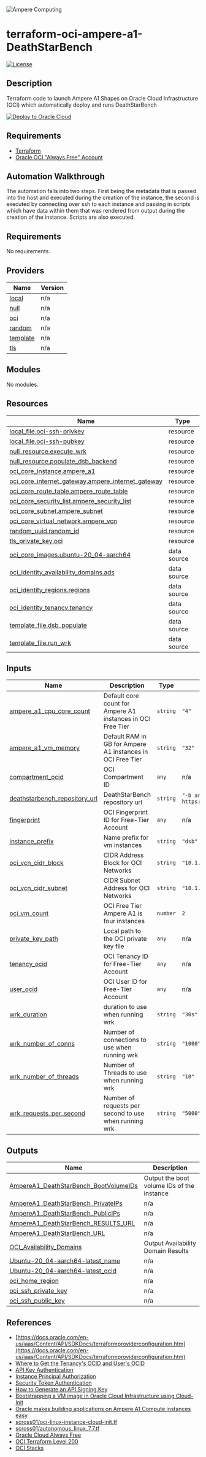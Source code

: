 ![Ampere Computing](https://avatars2.githubusercontent.com/u/34519842?s=400&u=1d29afaac44f477cbb0226139ec83f73faefe154&v=4)

# terraform-oci-ampere-a1-DeathStarBench

[![License](https://img.shields.io/badge/License-Apache%202.0-blue.svg)](https://opensource.org/licenses/Apache-2.0)

## Description

Terraform code to launch Ampere A1 Shapes on Oracle Cloud Infrastructure (OCI) which automatically deploy and runs DeathStarBench

[![Deploy to Oracle Cloud](https://oci-resourcemanager-plugin.plugins.oci.oraclecloud.com/latest/deploy-to-oracle-cloud.svg)](https://cloud.oracle.com/resourcemanager/stacks/create?zipUrl=https://github.com/AmpereComputing/terraform-oci-ampere-a1-DeathStarBench/releases/download/latest/oci-ampere-a1-DeathStarBench-latest.zip)

## Requirements

 * [Terraform](https://www.terraform.io/downloads.html)
 * [Oracle OCI "Always Free" Account](https://www.oracle.com/cloud/free/#always-free)



## Automation Walkthrough

The automation falls into two steps.   First being the metadata that is passed into the host and executed during the creation of the instance, the second is executed by connecting over ssh to each instance and passing in scripts which have data within them that was rendered from output during the creation of the instance.  Scripts are also executed.

<!-- BEGIN_TF_DOCS -->
## Requirements

No requirements.

## Providers

| Name | Version |
|------|---------|
| <a name="provider_local"></a> [local](#provider\_local) | n/a |
| <a name="provider_null"></a> [null](#provider\_null) | n/a |
| <a name="provider_oci"></a> [oci](#provider\_oci) | n/a |
| <a name="provider_random"></a> [random](#provider\_random) | n/a |
| <a name="provider_template"></a> [template](#provider\_template) | n/a |
| <a name="provider_tls"></a> [tls](#provider\_tls) | n/a |

## Modules

No modules.

## Resources

| Name | Type |
|------|------|
| [local_file.oci-ssh-privkey](https://registry.terraform.io/providers/hashicorp/local/latest/docs/resources/file) | resource |
| [local_file.oci-ssh-pubkey](https://registry.terraform.io/providers/hashicorp/local/latest/docs/resources/file) | resource |
| [null_resource.execute_wrk](https://registry.terraform.io/providers/hashicorp/null/latest/docs/resources/resource) | resource |
| [null_resource.populate_dsb_backend](https://registry.terraform.io/providers/hashicorp/null/latest/docs/resources/resource) | resource |
| [oci_core_instance.ampere_a1](https://registry.terraform.io/providers/oracle/oci/latest/docs/resources/core_instance) | resource |
| [oci_core_internet_gateway.ampere_internet_gateway](https://registry.terraform.io/providers/oracle/oci/latest/docs/resources/core_internet_gateway) | resource |
| [oci_core_route_table.ampere_route_table](https://registry.terraform.io/providers/oracle/oci/latest/docs/resources/core_route_table) | resource |
| [oci_core_security_list.ampere_security_list](https://registry.terraform.io/providers/oracle/oci/latest/docs/resources/core_security_list) | resource |
| [oci_core_subnet.ampere_subnet](https://registry.terraform.io/providers/oracle/oci/latest/docs/resources/core_subnet) | resource |
| [oci_core_virtual_network.ampere_vcn](https://registry.terraform.io/providers/oracle/oci/latest/docs/resources/core_virtual_network) | resource |
| [random_uuid.random_id](https://registry.terraform.io/providers/hashicorp/random/latest/docs/resources/uuid) | resource |
| [tls_private_key.oci](https://registry.terraform.io/providers/hashicorp/tls/latest/docs/resources/private_key) | resource |
| [oci_core_images.ubuntu-20_04-aarch64](https://registry.terraform.io/providers/oracle/oci/latest/docs/data-sources/core_images) | data source |
| [oci_identity_availability_domains.ads](https://registry.terraform.io/providers/oracle/oci/latest/docs/data-sources/identity_availability_domains) | data source |
| [oci_identity_regions.regions](https://registry.terraform.io/providers/oracle/oci/latest/docs/data-sources/identity_regions) | data source |
| [oci_identity_tenancy.tenancy](https://registry.terraform.io/providers/oracle/oci/latest/docs/data-sources/identity_tenancy) | data source |
| [template_file.dsb_populate](https://registry.terraform.io/providers/hashicorp/template/latest/docs/data-sources/file) | data source |
| [template_file.run_wrk](https://registry.terraform.io/providers/hashicorp/template/latest/docs/data-sources/file) | data source |

## Inputs

| Name | Description | Type | Default | Required |
|------|-------------|------|---------|:--------:|
| <a name="input_ampere_a1_cpu_core_count"></a> [ampere\_a1\_cpu\_core\_count](#input\_ampere\_a1\_cpu\_core\_count) | Default core count for Ampere A1 instances in OCI Free Tier | `string` | `"4"` | no |
| <a name="input_ampere_a1_vm_memory"></a> [ampere\_a1\_vm\_memory](#input\_ampere\_a1\_vm\_memory) | Default RAM in GB for Ampere A1 instances in OCI Free Tier | `string` | `"32"` | no |
| <a name="input_compartment_ocid"></a> [compartment\_ocid](#input\_compartment\_ocid) | OCI Compartment ID | `any` | n/a | yes |
| <a name="input_deathstarbench_repository_url"></a> [deathstarbench\_repository\_url](#input\_deathstarbench\_repository\_url) | DeathStarBench repository url | `string` | `"-b arm64-port https://github.com/AmpereComputing/DeathStarBench.git"` | no |
| <a name="input_fingerprint"></a> [fingerprint](#input\_fingerprint) | OCI Fingerprint ID for Free-Tier Account | `any` | n/a | yes |
| <a name="input_instance_prefix"></a> [instance\_prefix](#input\_instance\_prefix) | Name prefix for vm instances | `string` | `"dsb"` | no |
| <a name="input_oci_vcn_cidr_block"></a> [oci\_vcn\_cidr\_block](#input\_oci\_vcn\_cidr\_block) | CIDR Address Block for OCI Networks | `string` | `"10.1.0.0/16"` | no |
| <a name="input_oci_vcn_cidr_subnet"></a> [oci\_vcn\_cidr\_subnet](#input\_oci\_vcn\_cidr\_subnet) | CIDR Subnet Address for OCI Networks | `string` | `"10.1.1.0/24"` | no |
| <a name="input_oci_vm_count"></a> [oci\_vm\_count](#input\_oci\_vm\_count) | OCI Free Tier Ampere A1 is four instances | `number` | `2` | no |
| <a name="input_private_key_path"></a> [private\_key\_path](#input\_private\_key\_path) | Local path to the OCI private key file | `any` | n/a | yes |
| <a name="input_tenancy_ocid"></a> [tenancy\_ocid](#input\_tenancy\_ocid) | OCI Tenancy ID for Free-Tier Account | `any` | n/a | yes |
| <a name="input_user_ocid"></a> [user\_ocid](#input\_user\_ocid) | OCI User ID for Free-Tier Account | `any` | n/a | yes |
| <a name="input_wrk_duration"></a> [wrk\_duration](#input\_wrk\_duration) | duration to use when running wrk | `string` | `"30s"` | no |
| <a name="input_wrk_number_of_conns"></a> [wrk\_number\_of\_conns](#input\_wrk\_number\_of\_conns) | Number of connections to use when running wrk | `string` | `"1000"` | no |
| <a name="input_wrk_number_of_threads"></a> [wrk\_number\_of\_threads](#input\_wrk\_number\_of\_threads) | Number of Threads to use when running wrk | `string` | `"10"` | no |
| <a name="input_wrk_requests_per_second"></a> [wrk\_requests\_per\_second](#input\_wrk\_requests\_per\_second) | Number of requests per second to use when running wrk | `string` | `"5000"` | no |

## Outputs

| Name | Description |
|------|-------------|
| <a name="output_AmpereA1_DeathStarBench_BootVolumeIDs"></a> [AmpereA1\_DeathStarBench\_BootVolumeIDs](#output\_AmpereA1\_DeathStarBench\_BootVolumeIDs) | Output the boot volume IDs of the instance |
| <a name="output_AmpereA1_DeathStarBench_PrivateIPs"></a> [AmpereA1\_DeathStarBench\_PrivateIPs](#output\_AmpereA1\_DeathStarBench\_PrivateIPs) | n/a |
| <a name="output_AmpereA1_DeathStarBench_PublicIPs"></a> [AmpereA1\_DeathStarBench\_PublicIPs](#output\_AmpereA1\_DeathStarBench\_PublicIPs) | n/a |
| <a name="output_AmpereA1_DeathStarBench_RESULTS_URL"></a> [AmpereA1\_DeathStarBench\_RESULTS\_URL](#output\_AmpereA1\_DeathStarBench\_RESULTS\_URL) | n/a |
| <a name="output_AmpereA1_DeathStarBench_URL"></a> [AmpereA1\_DeathStarBench\_URL](#output\_AmpereA1\_DeathStarBench\_URL) | n/a |
| <a name="output_OCI_Availability_Domains"></a> [OCI\_Availability\_Domains](#output\_OCI\_Availability\_Domains) | Output Availability Domain Results |
| <a name="output_Ubuntu-20_04-aarch64-latest_name"></a> [Ubuntu-20\_04-aarch64-latest\_name](#output\_Ubuntu-20\_04-aarch64-latest\_name) | n/a |
| <a name="output_Ubuntu-20_04-aarch64-latest_ocid"></a> [Ubuntu-20\_04-aarch64-latest\_ocid](#output\_Ubuntu-20\_04-aarch64-latest\_ocid) | n/a |
| <a name="output_oci_home_region"></a> [oci\_home\_region](#output\_oci\_home\_region) | n/a |
| <a name="output_oci_ssh_private_key"></a> [oci\_ssh\_private\_key](#output\_oci\_ssh\_private\_key) | n/a |
| <a name="output_oci_ssh_public_key"></a> [oci\_ssh\_public\_key](#output\_oci\_ssh\_public\_key) | n/a |
<!-- END_TF_DOCS -->


## References

* [https://docs.oracle.com/en-us/iaas/Content/API/SDKDocs/terraformproviderconfiguration.htm](https://docs.oracle.com/en-us/iaas/Content/API/SDKDocs/terraformproviderconfiguration.htm)
* [Where to Get the Tenancy's OCID and User's OCID](https://docs.oracle.com/en-us/iaas/Content/API/Concepts/apisigningkey.htm#five)
* [API Key Authentication](https://docs.oracle.com/en-us/iaas/Content/API/SDKDocs/terraformproviderconfiguration.htm#APIKeyAuth)
* [Instance Principal Authorization](https://docs.oracle.com/en-us/iaas/Content/API/SDKDocs/terraformproviderconfiguration.htm#instancePrincipalAuth)
* [Security Token Authentication](https://docs.oracle.com/en-us/iaas/Content/API/SDKDocs/terraformproviderconfiguration.htm#securityTokenAuth)
* [How to Generate an API Signing Key](https://docs.oracle.com/en-us/iaas/Content/API/Concepts/apisigningkey.htm#two)
* [Bootstrapping a VM image in Oracle Cloud Infrastructure using Cloud-Init](https://martincarstenbach.wordpress.com/2018/11/30/bootstrapping-a-vm-image-in-oracle-cloud-infrastructure-using-cloud-init/)
* [Oracle makes building applications on Ampere A1 Compute instances easy](https://blogs.oracle.com/cloud-infrastructure/post/oracle-makes-building-applications-on-ampere-a1-compute-instances-easy?source=:ow:o:p:nav:062520CloudComputeBC)
* [scross01/oci-linux-instance-cloud-init.tf](https://gist.github.com/scross01/5a66207fdc731dd99869a91461e9e2b8)
* [scross01/autonomous_linux_7.7.tf](https://gist.github.com/scross01/bcd21c12b15787f3ae9d51d0d9b2df06)
* [Oracle Cloud Always Free](https://www.oracle.com/cloud/free/#always-free)
* [OCI Terraform Level 200](https://www.oracle.com/a/ocom/docs/terraform-200.pdf)
* [OCI Stacks](https://docs.oracle.com/en/cloud/paas/cloud-stack-manager/csmug/oracle-cloud-stack-manager.html#GUID-CE12A1EA-7AB9-4ED2-B63F-553EA9C2CC1D)

